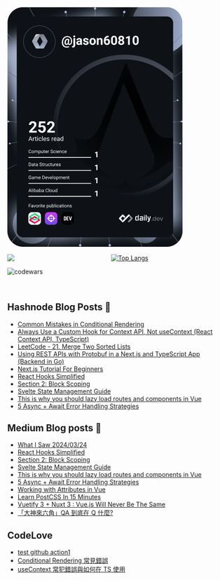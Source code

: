 <a href="https://app.daily.dev/jason60810"><img src="https://github.com/jaosn60810/jaosn60810/blob/main/devcard.svg" width="400" alt="Jason Chen's Dev Card"/></a>

<img align="left" width="47%" src="https://github-readme-stats.vercel.app/api?username=jaosn60810&show_icons=true&theme=radical"/>

[![Top Langs](https://github-readme-stats.vercel.app/api/top-langs/?username=jaosn60810&layout=compact)](https://github.com/jaosn60810/github-readme-stats)

![codewars](https://www.codewars.com/users/JasonChain/badges/large)

<br>

## Hashnode Blog Posts 📘
<!-- HASHNODE_BLOG:START -->
- [Common Mistakes in Conditional Rendering](https://jason60810.hashnode.dev/common-mistakes-in-conditional-rendering)
- [Always Use a Custom Hook for Context API, Not useContext (React Context API, TypeScript)](https://jason60810.hashnode.dev/always-use-a-custom-hook-for-context-api-not-usecontext-react-context-api-typescript)
- [LeetCode - 21. Merge Two Sorted Lists](https://jason60810.hashnode.dev/leetcode-21-merge-two-sorted-lists)
- [Using REST APIs with Protobuf in a Next.js and TypeScript App (Backend in Go)](https://jason60810.hashnode.dev/using-rest-apis-with-protobuf-in-a-nextjs-and-typescript-app-backend-in-go)
- [Next.js Tutorial For Beginners](https://jason60810.hashnode.dev/nextjs-tutorial-for-beginners)
- [React Hooks Simplified](https://jason60810.hashnode.dev/react-hooks-simplified-103c8601ba6e)
- [Section 2: Block Scoping](https://jason60810.hashnode.dev/section-2-block-scoping-af630067c440)
- [Svelte State Management Guide](https://jason60810.hashnode.dev/svelte-state-management-guide-d686d61e7d0a)
- [This is why you should lazy load routes and components in Vue](https://jason60810.hashnode.dev/this-is-why-you-should-lazy-load-routes-and-components-in-vue-9e64de19f28)
- [5 Async + Await Error Handling Strategies](https://jason60810.hashnode.dev/5-async-await-error-handling-strategies-7442885b853a)

<!-- HASHNODE_BLOG:END -->

## Medium Blog posts 📘
<!-- BLOG-POST-LIST:START -->
- [What I Saw 2024/03/24](https://jasonscchien.medium.com/what-i-saw-2024-03-24-f890baf35122?source=rss-2cc1a5b0527b------2)
- [React Hooks Simplified](https://jasonscchien.medium.com/react-hooks-simplified-103c8601ba6e?source=rss-2cc1a5b0527b------2)
- [Section 2: Block Scoping](https://jasonscchien.medium.com/section-2-block-scoping-af630067c440?source=rss-2cc1a5b0527b------2)
- [Svelte State Management Guide](https://jasonscchien.medium.com/svelte-state-management-guide-d686d61e7d0a?source=rss-2cc1a5b0527b------2)
- [This is why you should lazy load routes and components in Vue](https://jasonscchien.medium.com/this-is-why-you-should-lazy-load-routes-and-components-in-vue-9e64de19f28?source=rss-2cc1a5b0527b------2)
- [5 Async + Await Error Handling Strategies](https://jasonscchien.medium.com/5-async-await-error-handling-strategies-7442885b853a?source=rss-2cc1a5b0527b------2)
- [Working with Attributes in Vue](https://jasonscchien.medium.com/working-with-attributes-in-vue-e5b7a3bea91c?source=rss-2cc1a5b0527b------2)
- [Learn PostCSS In 15 Minutes](https://jasonscchien.medium.com/learn-postcss-in-15-minutes-3efbf640c85f?source=rss-2cc1a5b0527b------2)
- [Vuetify 3 + Nuxt 3 : Vue.js Will Never Be The Same](https://jasonscchien.medium.com/vuetify-3-nuxt-3-vue-js-will-never-be-the-same-51909c36dc5c?source=rss-2cc1a5b0527b------2)
- [「大神來六角」QA 到底在 Q 什麼?](https://jasonscchien.medium.com/%E5%A4%A7%E7%A5%9E%E4%BE%86%E5%85%AD%E8%A7%92-qa-%E5%88%B0%E5%BA%95%E5%9C%A8-q-%E4%BB%80%E9%BA%BC-4926b9c715a2?source=rss-2cc1a5b0527b------2)
<!-- BLOG-POST-LIST:END -->


## CodeLove
<!-- UPDATE_CODELOVE:START -->
- [test github action1](http://codelove.tw/@jason60810/post/qElX7a)
- [Conditional Rendering 常見錯誤](http://codelove.tw/@jason60810/post/vx8M53)
- [useContext 常犯錯誤與如何在 TS 使用](http://codelove.tw/@jason60810/post/n3V0kq)
<!-- UPDATE_CODELOVE:END -->
